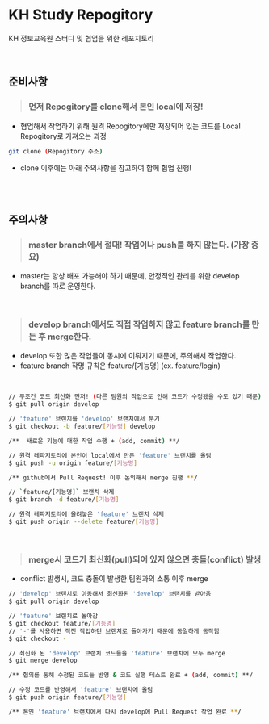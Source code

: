 KH Study Repogitory
===================
KH 정보교육원 스터디 및 협업을 위한 레포지토리

<br>

준비사항
--------

> ### 먼저 Repogitory를 clone해서 본인 local에 저장!
- 협업해서 작업하기 위해 원격 Repogitory에만 저장되어 있는 코드를 Local Repogitory로 가져오는 과정
```bash
git clone (Repogitory 주소)
```
- clone 이후에는 아래 주의사항을 참고하여 함께 협업 진행!

<br>
<br>

주의사항
--------

> ### master branch에서 절대! 작업이나 push를 하지 않는다. (가장 중요)
- master는 항상 배포 가능해야 하기 때문에, 안정적인 관리를 위한 develop branch를 따로 운영한다.

<br>

> ### develop branch에서도 직접 작업하지 않고 feature branch를 만든 후 merge한다.
- develop 또한 많은 작업들이 동시에 이뤄지기 때문에, 주의해서 작업한다.
- feature branch 작명 규칙은 feature/[기능명] (ex. feature/login)

<br>

```bash
// 무조건 코드 최신화 먼저! (다른 팀원의 작업으로 인해 코드가 수정됐을 수도 있기 때문)
$ git pull origin develop

// 'feature' 브랜치를 'develop' 브랜치에서 분기
$ git checkout -b feature/[기능명] develop

/**  새로운 기능에 대한 작업 수행 + (add, commit) **/

// 원격 레파지토리에 본인이 local에서 만든 'feature' 브랜치를 올림
$ git push -u origin feature/[기능명]

/** github에서 Pull Request! 이후 논의해서 merge 진행 **/

// `feature/[기능명]` 브랜치 삭제
$ git branch -d feature/[기능명]

// 원격 레파지토리에 올려놓은 'feature' 브랜치 삭제
$ git push origin --delete feature/[기능명]
```

<br>

> ### merge시 코드가 최신화(pull)되어 있지 않으면 충돌(conflict) 발생
- conflict 발생시, 코드 충돌이 발생한 팀원과의 소통 이후 merge
```bash
// 'develop' 브랜치로 이동해서 최신화된 'develop' 브랜치를 받아옴
$ git pull origin develop

// 'feature' 브랜치로 돌아감
$ git checkout feature/[기능명]
// '-'를 사용하면 직전 작업하던 브랜치로 돌아가기 때문에 동일하게 동작힘
$ git checkout -

// 최신화 된 'develop' 브랜치 코드들을 'feature' 브랜치에 모두 merge
$ git merge develop

/** 협의를 통해 수정된 코드들 반영 & 코드 실행 테스트 완료 + (add, commit) **/

// 수정 코드를 반영해서 'feature' 브랜치에 올림
$ git push origin feature/[기능명]

/** 본인 'feature' 브랜치에서 다시 develop에 Pull Request 작업 완료 **/
```
